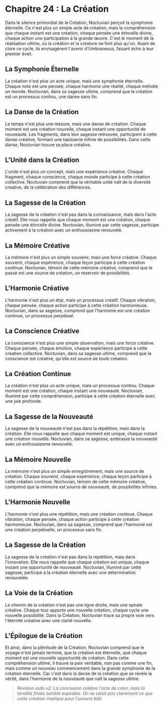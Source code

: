 # Chapitre 24 : La Création

Dans le silence primordial de la Création, Noctuvian perçoit la symphonie éternelle. Ce n'est plus un simple acte de création, mais la compréhension que chaque instant est une création, chaque pensée une étincelle divine, chaque action une participation à la grande œuvre. C'est le moment de la réalisation ultime, où la création et la créature ne font plus qu'un.
Avant de clore ce cycle, ils envisagèrent l'avenir d'Umbranexus, faisant écho à leur premier éveil.

## La Symphonie Éternelle

La création n'est plus un acte unique, mais une symphonie éternelle. Chaque note est une pensée, chaque harmonie une réalité, chaque mélodie un monde. Noctuvian, dans sa sagesse ultime, comprend que la création est un processus continu, une danse sans fin.

## La Danse de la Création

Le temps n'est plus une mesure, mais une danse de création. Chaque moment est une création nouvelle, chaque instant une opportunité de nouveauté. Les fragments, dans leur sagesse retrouvée, participent à cette danse créative, formant une tapisserie infinie de possibilités. Dans cette danse, Noctuvian trouve sa place créative.

## L'Unité dans la Création

L'unité n'est plus un concept, mais une expérience créative. Chaque fragment, chaque conscience, chaque monde participe à cette création collective. Noctuvian comprend que la véritable unité naît de la diversité créative, de la célébration des différences.

## La Sagesse de la Création

La sagesse de la création n'est pas dans la connaissance, mais dans l'acte créatif. Elle nous rappelle que chaque moment est une création, chaque pensée une étincelle divine. Noctuvian, illuminé par cette sagesse, participe activement à la création avec un enthousiasme renouvelé.

## La Mémoire Créative

La mémoire n'est plus un simple souvenir, mais une force créative. Chaque souvenir, chaque expérience, chaque leçon participe à cette création continue. Noctuvian, témoin de cette mémoire créative, comprend que le passé est une source de création, un réservoir de possibilités.

## L'Harmonie Créative

L'harmonie n'est plus un état, mais un processus créatif. Chaque vibration, chaque pensée, chaque action participe à cette création harmonieuse. Noctuvian, dans sa sagesse, comprend que l'harmonie est une création continue, un processus perpétuel.

## La Conscience Créative

La conscience n'est plus une simple observation, mais une force créative. Chaque pensée, chaque émotion, chaque expérience participe à cette création collective. Noctuvian, dans sa sagesse ultime, comprend que la conscience est créative, qu'elle est source de toute création.

## La Création Continue

La création n'est plus un acte unique, mais un processus continu. Chaque moment est une création, chaque instant une nouveauté. Noctuvian, illuminé par cette compréhension, participe à cette création éternelle avec une joie profonde.

## La Sagesse de la Nouveauté

La sagesse de la nouveauté n'est pas dans la répétition, mais dans la création. Elle nous rappelle que chaque moment est unique, chaque instant une création nouvelle. Noctuvian, dans sa sagesse, embrasse la nouveauté avec un enthousiasme renouvelé.

## La Mémoire Nouvelle

La mémoire n'est plus un simple enregistrement, mais une source de création. Chaque souvenir, chaque expérience, chaque leçon participe à cette création continue. Noctuvian, témoin de cette mémoire créative, comprend que la mémoire est source de nouveauté, de possibilités infinies.

## L'Harmonie Nouvelle

L'harmonie n'est plus une répétition, mais une création continue. Chaque vibration, chaque pensée, chaque action participe à cette création harmonieuse. Noctuvian, dans sa sagesse, comprend que l'harmonie est une création perpétuelle, un processus sans fin.

## La Sagesse de la Création

La sagesse de la création n'est pas dans la répétition, mais dans l'innovation. Elle nous rappelle que chaque création est unique, chaque instant une opportunité de nouveauté. Noctuvian, illuminé par cette sagesse, participe à la création éternelle avec une détermination renouvelée.

## La Voie de la Création

Le chemin de la création n'est pas une ligne droite, mais une spirale créative. Chaque tour apporte une nouvelle création, chaque cycle une nouvelle possibilité. Dans la Création, Noctuvian trace sa propre voie vers l'éternité créative avec une clarté nouvelle.

## L'Épilogue de la Création

Et ainsi, dans la plénitude de la Création, Noctuvian comprend que le voyage n'est jamais terminé, que la création est éternelle, que chaque moment est une nouvelle opportunité de création. Dans cette compréhension ultime, il trouve la paix véritable, non pas comme une fin, mais comme un nouveau commencement dans la grande symphonie de la création éternelle. Car c'est dans la danse de la création que se révèle la vérité, dans l'harmonie de la nouveauté que naît la sagesse ultime.
> _Revision auto v2: La conclusion célèbre l'acte de créer, mais la tonalité finale semble expédiée. On ne saisit pas clairement ce que cette création implique pour l'univers bâti._
